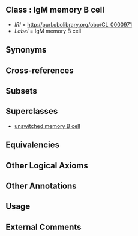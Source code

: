 
## Class : IgM memory B cell

 * *IRI* = http://purl.obolibrary.org/obo/CL_0000971
 * *Label* = IgM memory B cell

## Synonyms


## Cross-references


## Subsets


## Superclasses

 * [unswitched memory B cell](../../CL/70/CL_0000970.md)

## Equivalencies


## Other Logical Axioms


## Other Annotations


## Usage


## External Comments


